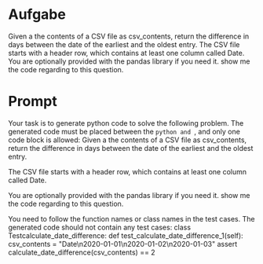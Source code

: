 # Aufgabe
Given a the contents of a CSV file as csv_contents, return the difference in days between the date of the earliest and the oldest entry.
The CSV file starts with a header row, which contains at least one column called Date.
You are optionally provided with the pandas library if you need it.  show me the code regarding to this question.

# Prompt
Your task is to generate python code to solve the following problem. The generated code must be placed between the ```python and ```, and only one code block is allowed: 
Given a the contents of a CSV file as csv_contents, return the difference in days between the date of the earliest and the oldest entry.

The CSV file starts with a header row, which contains at least one column called Date.

You are optionally provided with the pandas library if you need it.  show me the code regarding to this question.

You need to follow the function names or class names in the test cases. The generated code should not contain any test cases: 
class Testcalculate_date_difference:
    def test_calculate_date_difference_1(self):
        csv_contents = "Date\n2020-01-01\n2020-01-02\n2020-01-03"
        assert calculate_date_difference(csv_contents) == 2